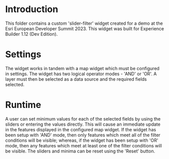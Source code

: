 # Introduction 
This folder contains a custom 'slider-filter' widget created for a demo at the Esri European Developer Summit 2023. This widget was built for Experience Builder 1.12 (Dev Edition).

# Settings
The widget works in tandem with a map widget which must be configured in settings. The widget has two logical operator modes - 'AND' or 'OR'. A layer must then be selected as a data source and the required fields selected.

# Runtime
A user can set minimum values for each of the selected fields by using the sliders or entering the values directly. This will cause an immediate update in the features displayed in the configured map widget. If the widget has been setup with 'AND' mode, then only features which meet all of the filter conditions will be visible; whereas, if the widget has been setup with 'OR' mode, then any features which meet at least one of the filter conditions will be visible. The sliders and minima can be reset using the 'Reset' button.

